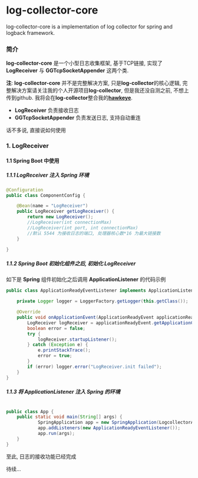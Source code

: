 # log-collector-core

log-collector-core is a implementation of log collector for spring and logback framework.

### 简介
**log-collector-core** 是一个小型日志收集框架, 基于TCP链接, 实现了 **LogReceiver** 与 **GGTcpSocketAppender** 这两个类.

**注**: **log-collector-core** 并不是完整解决方案, 只是**log-collector**的核心逻辑, 完整解决方案请关注我的个人开源项目**log-collector**, 
但是我还没自测之前, 不想上传到github.
我将会在**log-collector**整合我的[**hawkeye**](https://github.com/GavinGuan24/hawkeye).

-  **LogReceiver** 负责接收日志
-  **GGTcpSocketAppender** 负责发送日志, 支持自动重连

话不多说, 直接说如何使用


### 1. LogReceiver
#### 1.1 Spring Boot 中使用

##### 1.1.1 **LogReceiver** 注入 **Spring** 环境

```java
@Configuration
public class ComponentConfig {

    @Bean(name = "LogReceiver")
    public LogReceiver getLogReceiver() {
        return new LogReceiver();
        //LogReceiver(int connectionMax)
        //LogReceiver(int port, int connectionMax)
        //默认 5544 为接收日志的端口, 处理器核心数*16 为最大链接数
    }

}
```

##### 1.1.2 **Spring Boot** 初始化组件之后, 初始化 **LogReceiver**

如下是 **Spring** 组件初始化之后调用 **ApplicationListener** 的代码示例

```java
public class ApplicationReadyEventListener implements ApplicationListener<ApplicationReadyEvent> {

    private Logger logger = LoggerFactory.getLogger(this.getClass());

    @Override
    public void onApplicationEvent(ApplicationReadyEvent applicationReadyEvent) {
        LogReceiver logReceiver = applicationReadyEvent.getApplicationContext().getBean(LogReceiver.class);
        boolean error = false;
        try {
            logReceiver.startupListener();
        } catch (Exception e) {
            e.printStackTrace();
            error = true;
        }
        if (error) logger.error("LogReceiver.init failed");
    }
}
```

##### 1.1.3 将 **ApplicationListener** 注入 **Spring** 的环境


```java

public class App {
    public static void main(String[] args) {
    		SpringApplication app = new SpringApplication(LogcollectorApplication.class);
    		app.addListeners(new ApplicationReadyEventListener());
    		app.run(args);
    }
}

```

至此, 日志的接收功能已经完成

待续...



